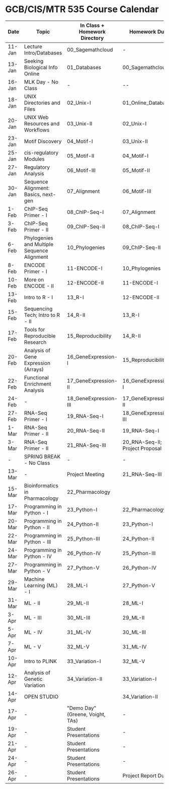 # GCB/CIS/MTR 535 Course Calendar

| Date   	| Topic                                       	| In Class + Homework Directory    	| Homework Due          	|
|--------	|---------------------------------------------	|----------------------------------	|-----------------------	|
| 11-Jan 	| Lecture Intro/Databases                     	| 00_Sagemathcloud                 	| -                     	|
| 13-Jan 	| Seeking Biological Info Online              	| 01_Databases                     	| 00_Sagemathcloud      	|
| 16-Jan 	| MLK Day - No Class                          	| -                                	| --                    	|
| 18-Jan 	| UNIX Directories and Files                  	| 02_Unix-I                        	| 01_Online_Databases   	|
| 20-Jan 	| UNIX Web Resources and Workflows            	| 03_Unix-II                       	| 02_Unix-I             	|
| 23-Jan 	| Motif Discovery                             	| 04_Motif-I                       	| 03_Unix-II            	|
| 25-Jan 	| cis-regulatory Modules                      	| 05_Motif-II                      	| 04_Motif-I            	|
| 27-Jan 	| Regulatory Analysis                         	| 06_Motif-III                     	| 05_Motif-II           	|
| 30-Jan 	| Sequence Alignment: Basics, next-gen        	| 07_Alignment                     	| 06_Motif-III          	|
| 1-Feb  	| ChIP-Seq Primer - I                         	| 08_ChIP-Seq-I                    	| 07_Alignment          	|
| 3-Feb  	| ChIP-Seq Primer - II                        	| 09_ChIP-Seq-II                   	| 08_ChIP-Seq-I         	|
| 6-Feb  	| Phylogenies and Multiple Sequence Alignment 	| 10_Phylogenies                   	| 09_ChIP-Seq-II        	|
| 8-Feb  	| ENCODE Primer - I                           	| 11-ENCODE-I                      	| 10_Phylogenies        	|
| 10-Feb 	| More on ENCODE - II                         	| 12-ENCODE-II                     	| 11-ENCODE-I           	|
| 13-Feb 	| Intro to R - I                              	| 13_R-I                           	| 12-ENCODE-II          	|
| 15-Feb 	| Sequencing Tech; Intro to R - II            	| 14_R-II                          	| 13_R-I                	|
| 17-Feb 	| Tools for Reproducible Research             	| 15_Reproducibility               	| 14_R-II               	|
| 20-Feb 	| Analysis of Gene Expression (Arrays)        	| 16_GeneExpression-I              	| 15_Reproducibility    	|
| 22-Feb 	| Functional Enrichment Analysis              	| 17_GeneExpression-II             	| 16_GeneExpression-I   	|
| 24-Feb 	| -                                           	| 18_GeneExpression-III            	| 17_GeneExpression-II  	|
| 27-Feb 	| RNA-Seq Primer - I                          	| 19_RNA-Seq-I                     	| 18_GeneExpression-III 	|
| 1-Mar  	| RNA-Seq Primer - II                         	| 20_RNA-Seq-II                    	| 19_RNA-Seq-I          	|
| 3-Mar  	| RNA-Seq Primer - II                         	| 21_RNA-Seq-III                   	| 20_RNA-Seq-II; Project Proposal         	|
| -      	| SPRING BREAK - No Class                     	| -                                	| -                     	|
| 13-Mar 	| -                                           	| Project Meeting                  	| 21_RNA-Seq-III        	|
| 15-Mar 	| Bioinformatics in Pharmacology              	| 22_Pharmacology                  	|                       	|
| 17-Mar 	| Programming in Python - I                   	| 23_Python-I                      	| 22_Pharmacology       	|
| 20-Mar 	| Programming in Python - II                  	| 24_Python-II                     	| 23_Python-I           	|
| 22-Mar 	| Programming in Python - III                 	| 25_Python-III                    	| 24_Python-II          	|
| 24-Mar 	| Programming in Python - IV                  	| 26_Python-IV                     	| 25_Python-III         	|
| 27-Mar 	| Programming in Python - V                   	| 27_Python-V                      	| 26_Python-IV          	|
| 29-Mar 	| Machine Learning (ML) - I                   	| 28_ML-I                          	| 27_Python-V           	|
| 31-Mar 	| ML - II                                     	| 29_ML-II                         	| 28_ML-I               	|
| 3-Apr  	| ML - III                                    	| 30_ML-III                        	| 29_ML-II              	|
| 5-Apr  	| ML - IV                                     	| 31_ML-IV                         	| 30_ML-III             	|
| 7-Apr  	| ML - V                                      	| 32_ML-V                          	| 31_ML-IV              	|
| 10-Apr 	| Intro to PLINK                              	| 33_Variation-I                   	| 32_ML-V               	|
| 12-Apr 	| Analysis of Genetic Variation               	| 34_Variation-II                  	| 33_Variation-I        	|
| 14-Apr 	| OPEN STUDIO                                 	|                                  	| 34_Variation-II       	|
| 17-Apr 	| -                                           	| "Demo Day" (Greene, Voight, TAs) 	| -                     	|
| 19-Apr 	| -                                           	| Student Presentations            	| -                     	|
| 21-Apr 	| -                                           	| Student Presentations            	| -                     	|
| 24-Apr 	| -                                           	| Student Presentations            	| -                     	|
| 26-Apr 	| -                                           	| Student Presentations            	| Project Report Due    	|
